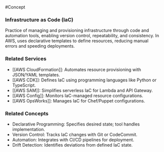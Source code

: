 #Concept 
### Infrastructure as Code (IaC)

Practice of managing and provisioning infrastructure through code and automation tools, enabling version control, repeatability, and consistency. In AWS, uses declarative templates to define resources, reducing manual errors and speeding deployments.

### Related Services

- [[AWS CloudFormation]]: Automates resource provisioning with JSON/YAML templates.
- [[AWS CDK]]: Defines IaC using programming languages like Python or TypeScript.
- [[AWS SAM]]: Simplifies serverless IaC for Lambda and API Gateway.
- [[AWS Config]]: Monitors IaC-managed resource configurations.
- [[AWS OpsWorks]]: Manages IaC for Chef/Puppet configurations.

### Related Concepts

- Declarative Programming: Specifies desired state; tool handles implementation.
- Version Control: Tracks IaC changes with Git or CodeCommit.
- Automation: Integrates with CI/CD pipelines for deployment.
- Drift Detection: Identifies deviations from defined IaC state.